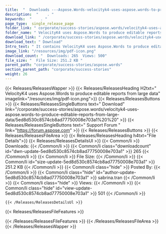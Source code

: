```yaml
---
title:  "  Downloads ---Aspose.Words-velocityk4-uses-aspose.words-to-produce-editable-reports-from-large-data . " 
description:  "    . " 
keywords:  "    . " 
page_type:  single_release_page
folder_link: " corporate/success-stories/aspose.words/velocityk4-uses-aspose.words-to-produce-editable-reports-from-large-data/"
folder_name: " VelocityK4 uses Aspose.Words to produce editable reports from large data"
download_link: " /corporate/success-stories/aspose.words/velocityk4-uses-aspose.words-to-produce-editable-reports-from-large-data/5ed8d530c8574cb8ad77750008e703a1"
download_text: " Download"
Intro_text: " It contains VelocityK4 uses Aspose.Words to produce editable reports from large data release."
image_link: "/resources/img/pdf-icon.png"
download_count: "  Downloads: 265  Views: 500"
file_size: "  File Size: 251.2 KB "
parent_path: "corporate/success-stories/aspose.words"
section_parent_path: "corporate/success-stories"
weight: 26 
---
```


{{< Releases/ReleasesWapper >}}
  {{< Releases/ReleasesHeading H2txt=" VelocityK4 uses Aspose.Words to produce editable reports from large data" imagelink="/resources/img/pdf-icon.png">}}
  {{< Releases/ReleasesButtons >}}
    {{< Releases/ReleasesSingleButtons text=" Download" link="/corporate/success-stories/aspose.words/velocityk4-uses-aspose.words-to-produce-editable-reports-from-large-data/5ed8d530c8574cb8ad77750008e703a1%20%20" >}}
    {{< Releases/ReleasesSingleButtons text=" Support Forum " link="https://forum.aspose.com" >}}
  {{< Releases/ReleasesButtons >}}
  {{< Releases/ReleasesFileArea >}}
    {{< Releases/ReleasesHeading h4txt="File Details">}}
    {{< Releases/ReleasesDetailsUl >}}
            {{< Common/li  >}} Downloads: {{< /Common/li >}} 
      {{< Common/li class="downloadcount" id="dwn-update-5ed8d530c8574cb8ad77750008e703a1" >}} 265 {{< /Common/li >}} 
      {{< Common/li  >}} File Size: {{< /Common/li >}} 
      {{< Common/li id="size-update-5ed8d530c8574cb8ad77750008e703a1" >}} 251.2 KB {{< /Common/li >}} 
      {{< Common/li  class="hide" >}} Posted By: {{< /Common/li >}} 
      {{< Common/li class="hide" id="author-update-5ed8d530c8574cb8ad77750008e703a1" >}} sabrina.tran {{< /Common/li >}} 
      {{< Common/li class="hide"  >}} Views: {{< /Common/li >}} 
      {{< Common/li class="hide" id="view-update-5ed8d530c8574cb8ad77750008e703a1" >}} 501 {{< /Common/li >}} 

    {{< /Releases/ReleasesDetailsUl >}}

  {{< Releases/ReleasesFileFeatures >}}
      
  {{< /Releases/ReleasesFileFeatures >}}
 {{< /Releases/ReleasesFileArea >}}
{{< /Releases/ReleasesWapper >}}


